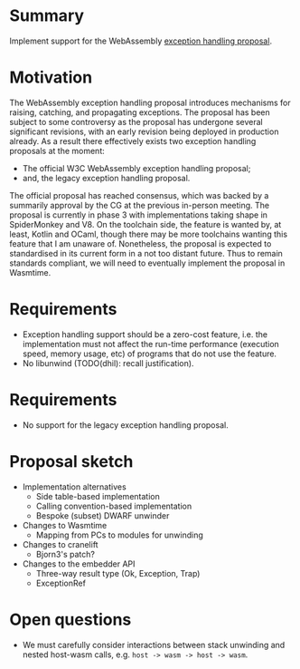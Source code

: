 # Summary

Implement support for the WebAssembly [exception handling
proposal](https://github.com/WebAssembly/exception-handling).

# Motivation
[motivation]: #motivation

The WebAssembly exception handling proposal introduces mechanisms for
raising, catching, and propagating exceptions. The proposal has been
subject to some controversy as the proposal has undergone several
significant revisions, with an early revision being deployed in
production already. As a result there effectively exists two exception
handling proposals at the moment:

* The official W3C WebAssembly exception handling proposal;
* and, the legacy exception handling proposal.

The official proposal has reached consensus, which was backed by a
summarily approval by the CG at the previous in-person meeting. The
proposal is currently in phase 3 with implementations taking shape in
SpiderMonkey and V8. On the toolchain side, the feature is wanted by,
at least, Kotlin and OCaml, though there may be more toolchains
wanting this feature that I am unaware of. Nonetheless, the proposal
is expected to standardised in its current form in a not too distant
future. Thus to remain standards compliant, we will need to eventually
implement the proposal in Wasmtime.

# Requirements
[requirements]: #requirements

* Exception handling support should be a zero-cost feature, i.e. the
  implementation must not affect the run-time performance (execution
  speed, memory usage, etc) of programs that do not use the feature.
* No libunwind (TODO(dhil): recall justification).

# Requirements
[non-requirements]: #non-requirements

* No support for the legacy exception handling proposal.

# Proposal sketch
[proposal]: #proposal

* Implementation alternatives
  + Side table-based implementation
  + Calling convention-based implementation
  + Bespoke (subset) DWARF unwinder
* Changes to Wasmtime
  + Mapping from PCs to modules for unwinding
* Changes to cranelift
  + Bjorn3's patch?
* Changes to the embedder API
  + Three-way result type (Ok, Exception, Trap)
  + ExceptionRef

# Open questions
[open-questions]: #open-questions

* We must carefully consider interactions between stack unwinding and
  nested host-wasm calls, e.g. `host -> wasm -> host -> wasm`.
